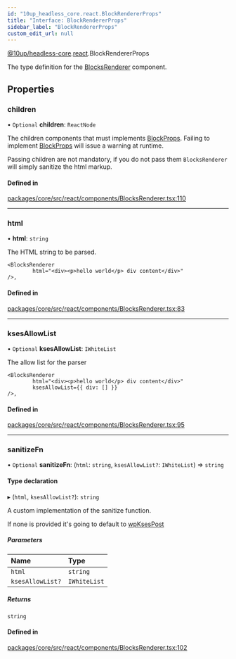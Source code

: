 ```yaml
---
id: "10up_headless_core.react.BlockRendererProps"
title: "Interface: BlockRendererProps"
sidebar_label: "BlockRendererProps"
custom_edit_url: null
---
```


[@10up/headless-core](../modules/10up_headless_core.md).[react](../namespaces/10up_headless_core.react.md).BlockRendererProps

The type definition for the [BlocksRenderer](../namespaces/10up_headless_core.react.md#blocksrenderer) component.

## Properties

### children

• `Optional` **children**: `ReactNode`

The children components that must implements [BlockProps](10up_headless_core.react.BlockProps.md). Failing to implement [BlockProps](10up_headless_core.react.BlockProps.md)
will issue a warning at runtime.

Passing children are not mandatory, if you do not pass them `BlocksRenderer` will simply sanitize the html markup.

#### Defined in

[packages/core/src/react/components/BlocksRenderer.tsx:110](https://github.com/10up/headless/blob/32c3bf4/packages/core/src/react/components/BlocksRenderer.tsx#L110)

___

### html

• **html**: `string`

The HTML string to be parsed.

```
<BlocksRenderer
		html="<div><p>hello world</p> div content</div>"
/>,
```

#### Defined in

[packages/core/src/react/components/BlocksRenderer.tsx:83](https://github.com/10up/headless/blob/32c3bf4/packages/core/src/react/components/BlocksRenderer.tsx#L83)

___

### ksesAllowList

• `Optional` **ksesAllowList**: `IWhiteList`

The allow list for the parser

```
<BlocksRenderer
		html="<div><p>hello world</p> div content</div>"
		ksesAllowList={{ div: [] }}
/>,
```

#### Defined in

[packages/core/src/react/components/BlocksRenderer.tsx:95](https://github.com/10up/headless/blob/32c3bf4/packages/core/src/react/components/BlocksRenderer.tsx#L95)

___

### sanitizeFn

• `Optional` **sanitizeFn**: (`html`: `string`, `ksesAllowList?`: `IWhiteList`) => `string`

#### Type declaration

▸ (`html`, `ksesAllowList?`): `string`

A custom implementation of the sanitize function.

If none is provided it's going to default to [wpKsesPost](../modules/10up_headless_core.md#wpksespost)

##### Parameters

| Name | Type |
| :------ | :------ |
| `html` | `string` |
| `ksesAllowList?` | `IWhiteList` |

##### Returns

`string`

#### Defined in

[packages/core/src/react/components/BlocksRenderer.tsx:102](https://github.com/10up/headless/blob/32c3bf4/packages/core/src/react/components/BlocksRenderer.tsx#L102)
